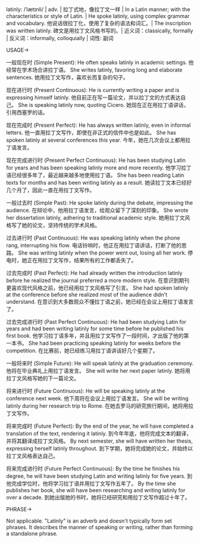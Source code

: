 latinly: /ˈlætɪnli/ | adv. | 拉丁式地，像拉丁文一样 | In a Latin manner; with the characteristics or style of Latin. | He spoke latinly, using complex grammar and vocabulary. 他说话很拉丁化，使用了复杂的语法和词汇。|  The inscription was written latinly. 碑文是用拉丁文风格书写的。| 近义词：classically, formally | 反义词：informally, colloquially | 词性: 副词

USAGE->

一般现在时 (Simple Present):
He often speaks latinly in academic settings.  他经常在学术场合讲拉丁语。
She writes latinly, favoring long and elaborate sentences. 她用拉丁文写作，喜欢长而复杂的句子。

现在进行时 (Present Continuous):
He is currently writing a paper and is expressing himself latinly. 他目前正在写一篇论文，并以拉丁文的方式表达自己。
She is speaking latinly now, quoting Cicero. 她现在正在用拉丁语讲话，引用西塞罗的话。

现在完成时 (Present Perfect):
He has always written latinly, even in informal letters. 他一直用拉丁文写作，即使在非正式的信件中也是如此。
She has spoken latinly at several conferences this year. 今年，她在几次会议上都用拉丁语发言。

现在完成进行时 (Present Perfect Continuous):
He has been studying Latin for years and has been speaking latinly more and more recently. 他学习拉丁语已经很多年了，最近越来越多地使用拉丁语。
She has been reading Latin texts for months and has been writing latinly as a result. 她读拉丁文本已经好几个月了，因此一直在用拉丁文写作。


一般过去时 (Simple Past):
He spoke latinly during the debate, impressing the audience. 在辩论中，他用拉丁语发言，给观众留下了深刻的印象。
She wrote her dissertation latinly, adhering to traditional academic style. 她用拉丁文风格写了她的论文，坚持传统的学术风格。

过去进行时 (Past Continuous):
He was speaking latinly when the phone rang, interrupting his flow. 电话铃响时，他正在用拉丁语讲话，打断了他的思路。
She was writing latinly when the power went out, losing all her work.  停电时，她正在用拉丁文写作，结果所有的工作都丢失了。


过去完成时 (Past Perfect):
He had already written the introduction latinly before he realized the journal preferred a more modern style. 在意识到期刊更喜欢现代风格之前，他已经用拉丁文风格写了引言。
She had spoken latinly at the conference before she realized most of the audience didn't understand. 在意识到大多数观众不懂拉丁语之前，她已经在会议上用拉丁语发言了。

过去完成进行时 (Past Perfect Continuous):
He had been studying Latin for years and had been writing latinly for some time before he published his first book.  他学习拉丁语多年，并且用拉丁文写作了一段时间，才出版了他的第一本书。
She had been practicing speaking latinly for weeks before the competition. 在比赛前，她已经练习用拉丁语讲话好几个星期了。

一般将来时 (Simple Future):
He will speak latinly at the graduation ceremony. 他将在毕业典礼上用拉丁语发言。
She will write her next paper latinly. 她将用拉丁文风格写她的下一篇论文。

将来进行时 (Future Continuous):
He will be speaking latinly at the conference next week. 他下周将在会议上用拉丁语发言。
She will be writing latinly during her research trip to Rome.  在她去罗马的研究旅行期间，她将用拉丁文写作。

将来完成时 (Future Perfect):
By the end of the year, he will have completed a translation of the text, rendering it latinly. 到今年年底，他将完成文本的翻译，并将其翻译成拉丁文风格。
By next semester, she will have written her thesis, expressing herself latinly throughout. 到下学期，她将完成她的论文，并始终以拉丁文风格表达自己。

将来完成进行时 (Future Perfect Continuous):
By the time he finishes his degree, he will have been studying Latin and writing latinly for five years. 到他完成学位时，他将学习拉丁语并用拉丁文写作五年了。
By the time she publishes her book, she will have been researching and writing latinly for over a decade. 到她出版她的书时，她将已经研究和用拉丁文写作超过十年了。



PHRASE->

Not applicable.  "Latinly" is an adverb and doesn't typically form set phrases.  It describes the manner of speaking or writing, rather than forming a standalone phrase.

